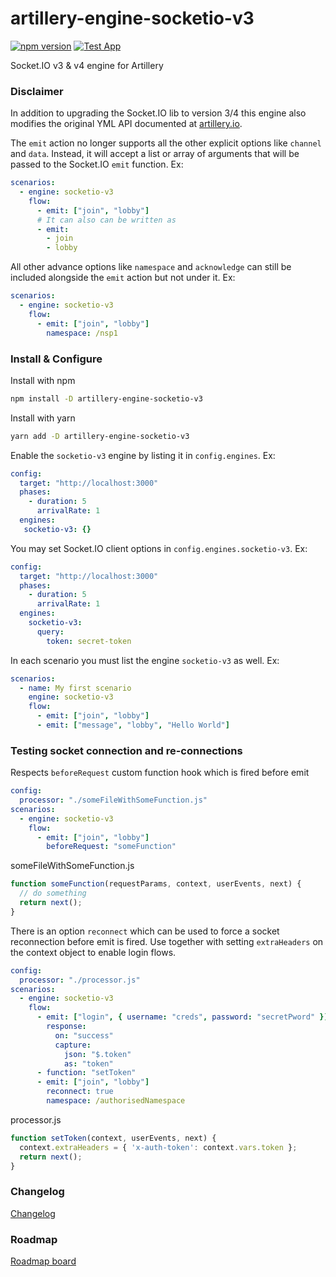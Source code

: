# artillery-engine-socketio-v3
[![npm version](https://badge.fury.io/js/artillery-engine-socketio-v3.svg)](https://badge.fury.io/js/artillery-engine-socketio-v3)
[![Test App](https://github.com/ptejada/artillery-engine-socketio-v3/actions/workflows/test-app.yml/badge.svg)](https://github.com/ptejada/artillery-engine-socketio-v3/actions/workflows/test-app.yml)

Socket.IO v3 & v4 engine for Artillery

### Disclaimer
In addition to upgrading the Socket.IO lib to version 3/4 this engine also modifies the original YML API documented at 
[artillery.io](https://artillery.io/docs/guides/guides/socketio-reference.html#emit).

The `emit` action no longer supports all the other explicit options like `channel` and `data`. Instead, it will accept 
a list or array of arguments that will be passed to the Socket.IO `emit` function. Ex:   
```yml
scenarios:
  - engine: socketio-v3
    flow:
      - emit: ["join", "lobby"]
      # It can also can be written as    
      - emit:
        - join
        - lobby  
```

All other advance options like `namespace` and `acknowledge` can still be included alongside the `emit` action but not 
under it. Ex:

```yml
scenarios:
  - engine: socketio-v3
    flow:
      - emit: ["join", "lobby"]
        namespace: /nsp1
```

### Install & Configure

Install with npm

```bash
npm install -D artillery-engine-socketio-v3
```

Install with yarn
```bash
yarn add -D artillery-engine-socketio-v3
```

Enable the `socketio-v3` engine by listing it in `config.engines`. Ex:

```yml
config:
  target: "http://localhost:3000"
  phases:
    - duration: 5
      arrivalRate: 1
  engines:
   socketio-v3: {}
```

You may set Socket.IO client options in `config.engines.socketio-v3`. Ex:
```yml
config:
  target: "http://localhost:3000"
  phases:
    - duration: 5
      arrivalRate: 1
  engines:
    socketio-v3:
      query:
        token: secret-token
```

In each scenario you must list the engine `socketio-v3` as well. Ex:
```yml
scenarios:
  - name: My first scenario
    engine: socketio-v3
    flow:
      - emit: ["join", "lobby"]
      - emit: ["message", "lobby", "Hello World"]  
```

### Testing socket connection and re-connections

Respects `beforeRequest` custom function hook which is fired before emit
```yml
config:
  processor: "./someFileWithSomeFunction.js"
scenarios:
  - engine: socketio-v3
    flow:
      - emit: ["join", "lobby"]
        beforeRequest: "someFunction"
```
someFileWithSomeFunction.js
```js
function someFunction(requestParams, context, userEvents, next) {
  // do something
  return next();
}
```

There is an option `reconnect` which can be used to force a socket reconnection before emit is fired.
Use together with setting `extraHeaders` on the context object to enable login flows.
```yml
config:
  processor: "./processor.js"
scenarios:
  - engine: socketio-v3
    flow:
      - emit: ["login", { username: "creds", password: "secretPword" }]
        response:
          on: "success"
          capture:
            json: "$.token"
            as: "token"
      - function: "setToken"
      - emit: ["join", "lobby"]
        reconnect: true
        namespace: /authorisedNamespace
```

processor.js
```js
function setToken(context, userEvents, next) {
  context.extraHeaders = { 'x-auth-token': context.vars.token };
  return next();  
}
```
### Changelog
[Changelog](CHANGELOG.md)

### Roadmap
[Roadmap board](https://github.com/ptejada/artillery-engine-socketio-v3/projects/2)

